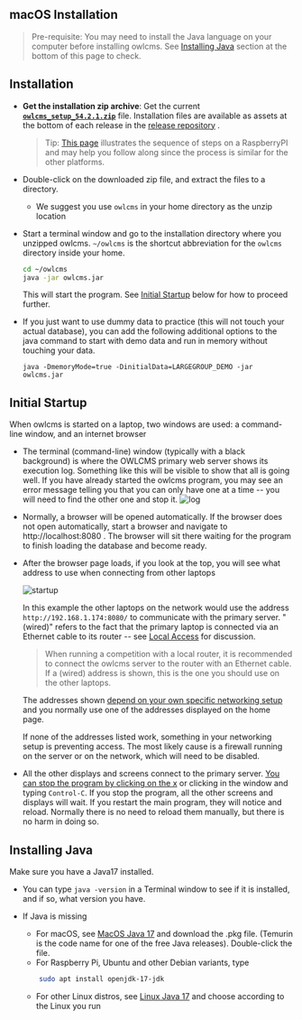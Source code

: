 ## macOS Installation

> Pre-requisite:  You may need to install the Java language on your computer before installing owlcms. See [Installing Java](#installing-java) section at the bottom of this page to check.

## Installation

- **Get the installation zip archive**: Get the current  **[`owlcms_setup_54.2.1.zip`](https://github.com/owlcms/owlcms4/releases/download/54.2.1/owlcms_setup_54.2.1.zip)** file. Installation files are available as assets at the bottom of each release in the [release repository](https://github.com/owlcms/owlcms4-prerelease/releases/latest) .

  > Tip: [This page](RaspberryInstall) illustrates the sequence of steps on a RaspberryPI and may help you follow along since the process is similar for the other platforms.

- Double-click on the downloaded zip file, and extract the files to a directory. 

  - We suggest you use `owlcms`  in your home directory as the unzip location

- Start a terminal window and go to the installation directory where you unzipped owlcms. `~/owlcms` is the shortcut abbreviation for the `owlcms` directory inside your home. 

  ```bash
  cd ~/owlcms
  java -jar owlcms.jar
  ```
  This will start the program. See [Initial Startup](#initial-startup) below for how to proceed further.

- If you just want to use dummy data to practice (this will not touch your actual database), you can add the following additional options to the java command to start with demo data and run in memory without touching your data.

  ```
  java -DmemoryMode=true -DinitialData=LARGEGROUP_DEMO -jar owlcms.jar
  ```


## Initial Startup

When owlcms is started on a laptop, two windows are used:  a command-line window, and an internet browser

- The terminal (command-line) window (typically with a black background) is where the OWLCMS primary web server shows its execution log.  Something like this will be visible to show that all is going well.  If you have already started the owlcms program, you may see an error message telling you that you can only have one at a time -- you will need to find the other one and stop it.
  ![log](img/LocalInstall/log.png)

- Normally, a browser will be opened automatically.  If the browser does not open automatically, start a browser and navigate to http://localhost:8080 .  The browser will sit there waiting for the program to finish loading the database and become ready.

- After the browser page loads, if you look at the top, you will see what address to use when connecting from other laptops

  ![startup](img/LocalInstall/startup.png)

  In this example the other laptops on the network would use the address `http://192.168.1.174:8080/` to communicate with the primary server.  "(wired)" refers to the fact that the primary laptop is connected via an Ethernet cable to its router -- see [Local Access](EquipmentSetup#local-access-over-a-local-network) for discussion.  

  > When running a competition with a local router, it is recommended to connect the owlcms server to the router with an Ethernet cable.  If a (wired) address is shown, this is the one you should use on the other laptops.
  
  The addresses shown <u>depend on your own specific networking setup</u> and you normally use one of the addresses displayed on the home page.
  
  If none of the addresses listed work, something in your networking setup is preventing access.   The most likely cause is a firewall running on the server or on the network, which will need to be disabled. 

- All the other displays and screens connect to the primary server.  <u>You can stop the program by clicking on the x</u> or clicking in the window and typing `Control-C`.  If you stop the program, all the other screens and displays will wait.  If you restart the main program, they will notice and reload.  Normally there is no need to reload them manually, but there is no harm in doing so.

## Installing Java

Make sure you have a Java17 installed. 

- You can type `java -version` in a Terminal window to see if it is installed, and if so, what version you have.

- If Java is missing

  - For macOS, see [MacOS Java 17](https://adoptium.net/temurin/releases/?os=mac&package=jre&arch=aarch64&version=17) and download the .pkg file. (Temurin is the code name for one of the free Java releases). Double-click the file.
  - For Raspberry Pi, Ubuntu and other Debian variants, type


  ```bash
      sudo apt install openjdk-17-jdk
  ```

  - For other Linux distros, see [Linux Java 17](https://adoptium.net/temurin/releases/?os=linux&package=jre&arch=any&version=17) and choose according to the Linux you run